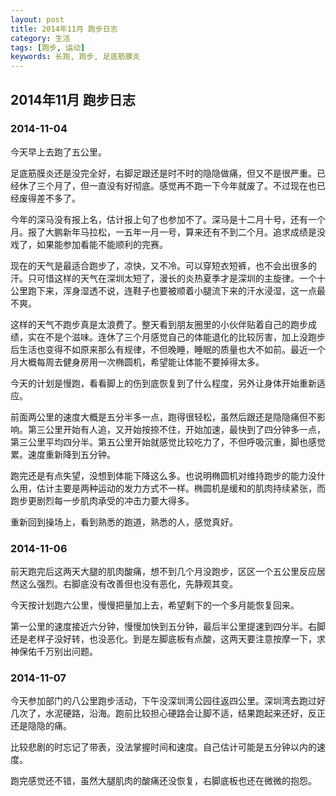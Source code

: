 ```yaml
---
layout: post
title: 2014年11月 跑步日志
category: 生活
tags: [跑步, 运动]
keywords: 长跑, 跑步, 足底筋膜炎
---
```


## 2014年11月 跑步日志

### 2014-11-04

今天早上去跑了五公里。

足底筋膜炎还是没完全好，右脚足跟还是时不时的隐隐做痛，但又不是很严重。已经休了三个月了，但一直没有好彻底。感觉再不跑一下今年就废了。不过现在也已经废得差不多了。

今年的深马没有报上名，估计报上句了也参加不了。深马是十二月十号，还有一个月。报了大鹏新年马拉松，一五年一月一号，算来还有不到二个月。追求成绩是没戏了，如果能参加看能不能顺利的完赛。

现在的天气是最适合跑步了，凉快，又不冷。可以穿短衣短裤，也不会出很多的汗。只可惜这样的天气在深圳太短了，漫长的炎热夏季才是深圳的主旋律。一个十公里跑下来，浑身湿透不说，连鞋子也要被顺着小腿流下来的汗水浸湿，这一点最不爽。

这样的天气不跑步真是太浪费了。整天看到朋友圈里的小伙伴贴着自己的跑步成绩，实在不是个滋味。连休了三个月感觉自己的体能退化的比较厉害，加上没跑步后生活也变得不如原来那么有规律，不但晚睡，睡眠的质量也大不如前。最近一个月大概每周去健身房用一次椭圆机，希望能让体能不要掉得太多。

今天的计划是慢跑，看看脚上的伤到底恢复到了什么程度，另外让身体开始重新适应。

前面两公里的速度大概是五分半多一点，跑得很轻松，虽然后跟还是隐隐痛但不影响。第三公里开始有人追，又开始按捺不住，开始加速，最快到了四分钟多一点，第三公里平均四分半。第五公里开始就感觉比较吃力了，不但呼吸沉重，脚也感觉累。速度重新降到五分钟。

跑完还是有点失望，没想到体能下降这么多。也说明椭圆机对维持跑步的能力没什么用，估计主要是两种运动的发力方式不一样。椭圆机是缓和的肌肉持续紧张，而跑步更剧烈每一步肌肉承受的冲击力要大得多。

重新回到操场上，看到熟悉的跑道，熟悉的人，感觉真好。

### 2014-11-06

前天跑完后这两天大腿的肌肉酸痛，想不到几个月没跑步，区区一个五公里反应居然这么强烈。右脚底没有改善但也没有恶化，先静观其变。

今天按计划跑六公里，慢慢把量加上去，希望剩下的一个多月能恢复回来。

第一公里的速度接近六分钟，慢慢加快到五分钟，最后半公里提速到四分半。右脚还是老样子没好转，也没恶化。到是左脚底板有点酸，这两天要注意按摩一下，求神保佑千万别出问题。

### 2014-11-07

今天参加部门的八公里跑步活动，下午没深圳湾公园往返四公里。深圳湾去跑过好几次了，水泥硬路，沿海。跑前比较担心硬路会让脚不适，结果跑起来还好，反正还是隐隐的痛。

比较悲剧的时忘记了带表，没法掌握时间和速度。自己估计可能是五分钟以内的速度。

跑完感觉还不错，虽然大腿肌肉的酸痛还没恢复，右脚底板也还在微微的抱怨。
